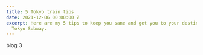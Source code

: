 ```yaml
---
title: 5 Tokyo train tips
date: 2021-12-06 00:00:00 Z
excerpt: Here are my 5 tips to keep you sane and get you to your destination on the
  Tokyo Subway.
---
```


blog 3